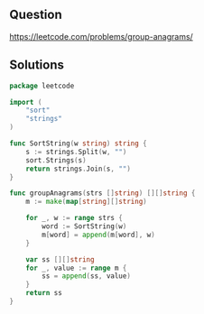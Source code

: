 ## Question

https://leetcode.com/problems/group-anagrams/

## Solutions

```go
package leetcode

import (
	"sort"
	"strings"
)

func SortString(w string) string {
	s := strings.Split(w, "")
	sort.Strings(s)
	return strings.Join(s, "")
}

func groupAnagrams(strs []string) [][]string {
	m := make(map[string][]string)

	for _, w := range strs {
		word := SortString(w)
		m[word] = append(m[word], w)
	}

	var ss [][]string
	for _, value := range m {
		ss = append(ss, value)
	}
	return ss
}
```
